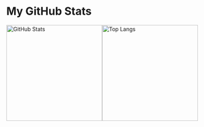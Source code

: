 # My GitHub Stats

<div style="display: flex; align-items: flex-start;">
  <img src="https://github-readme-stats.vercel.app/api?username=slaav1k" alt="GitHub Stats" style="height: 250px;">
  <img src="https://github-readme-stats.vercel.app/api/top-langs/?username=slaav1k" alt="Top Langs" style="height: 250px;">
</div>
